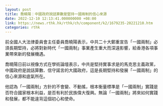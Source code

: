 ```yaml
---
layout: post
title: 喬曉陽：中國政府說話算數是堅持一國兩制的信心來源
date: 2022-12-10 12:13:41.000000000 +08:00
link: https://news.rthk.hk/rthk/ch/component/k2/1679235-20221210.htm
categories: rthk
---
```


前全國人大法律委員會主任委員喬曉陽表示，中共二十大鄭重宣告「一國兩制」必須長期堅持，必將對新時代「一國兩制」事業產生重大而深遠影響，給香港各項事業帶來新的發展機遇。

喬曉陽日前以視像方式在學術論壇表示，中共是堅持實事求是的馬克思主義政黨，中國政府是說話算數、信守諾言的大國政府，這是長期堅持和發展「一國兩制」的信心來源和底氣所在。

他認為「一國兩制」方針的不會變、不動搖，根本衡量標準是「一國兩制」實踐是否符合國家根本利益，是否有利於民族偉大復興。無論「一國兩制」將來如何實踐和發展，都不能違背這個初心和使命。
